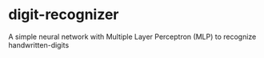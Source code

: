 # digit-recognizer
A simple neural network with  Multiple Layer Perceptron (MLP) to recognize handwritten-digits
